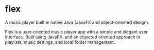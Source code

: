 # flex
A music player built in native Java (JavaFX and object-oriented design). 


Flex is a user-oriented music player app with a simple and elegant user interface. Built using JavaFX, and an objected oriented approach to playlists, music settings, and local folder management.
